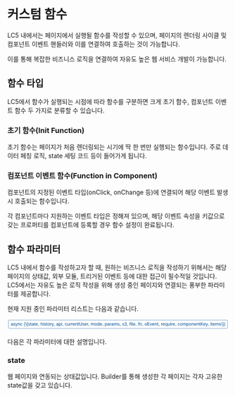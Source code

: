 # 커스텀 함수

LC5 내에서는 페이지에서 실행될 함수를 작성할 수 있으며, 페이지의 렌더링 사이클 및 컴포넌트 이벤트 핸들러와 이를 연결하여 호출하는 것이 가능합니다.

이를 통해 복잡한 비즈니스 로직을 연결하여 자유도 높은 웹 서비스 개발이 가능합니다.

## 함수 타입

LC5에서 함수가 실행되는 시점에 따라 함수를 구분하면 크게 초기 함수, 컴포넌트 이벤트 함수 두 가지로 분류할 수 있습니다.

### 초기 함수(Init Function)

초기 함수는 페이지가 처음 렌더링되는 시기에 딱 한 번만 실행되는 함수입니다. 주로 데이터 페칭 로직, state 세팅 코드 등이 들어가게 됩니다.

### 컴포넌트 이벤트 함수(Function in Component)

컴포넌트의 지정된 이벤트 타입(onClick, onChange 등)에 연결되어 해당 이벤트 발생 시 호출되는 함수입니다.

각 컴포넌트마다 지원하는 이벤트 타입은 정해져 있으며, 해당 이벤트 속성을 키값으로 갖는 프로퍼티를 컴포넌트에 등록할 경우 함수 설정이 완료됩니다.

## 함수 파라미터

LC5 내에서 함수를 작성하고자 할 때, 원하는 비즈니스 로직을 작성하기 위해서는 해당 페이지의 상태값, 외부 모듈, 트리거된 이벤트 등에 대한 접근이 필수적일 것입니다. LC5에서는 자유도 높은 로직 작성을 위해 생성 중인 페이지와 연결되는 풍부한 파라미터를 제공합니다.

현재 지원 중인 파라미터 리스트는 다음과 같습니다.

![Image](assets/function/parameter.png)

다음은 각 파라미터에 대한 설명입니다.

### state

웹 페이지와 연동되는 상태값입니다. Builder를 통해 생성한 각 페이지는 각자 고유한 state값을 갖고 있습니다.
